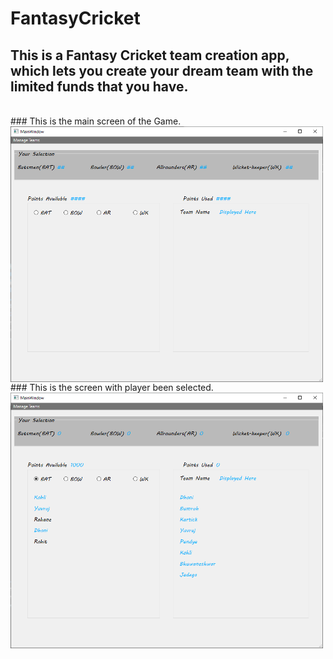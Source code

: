 # FantasyCricket
## This is a Fantasy Cricket team creation app, which lets you create your dream team with the limited funds that you have.
</br>
### This is the main screen of the Game.
<img align="left" alt="Main Screen GUI" width="500px" src="Images/Annotation 2020-08-10 130819.png" />
</br>
### This is the screen with player been selected.
<img align="left" alt="Player Screen GUI" width="500px" src="Images/Annotation 2020-08-10 130638.png" />
